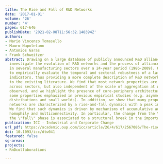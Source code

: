 ```yaml
---
title: The Rise and Fall of R&D Networks
date: '2017-01-01'
volume: '26'
number: '4'
pages: 617-646
publishDate: '2021-02-08T11:56:32.148394Z'
authors:
- Mario Vincenzo Tomasello
- Mauro Napoletano
- Antonios Garas
- Frank Schweitzer
abstract: Drawing on a large database of publicly announced R&D alliances, we empirically
  investigate the evolution of R&D networks and the process of alliance formation
  in several manufacturing sectors over a 24-year period (1986-2009). Our goal is
  to empirically evaluate the temporal and sectoral robustness of a large set of network
  indicators, thus providing a more complete description of R&D networks with respect
  to the existing literature. We find that most network properties are not only invariant
  across sectors, but also independent of the scale of aggregation at which they are
  observed, and we highlight the presence of core-periphery architectures in explaining
  some properties emphasized in previous empirical studies (e.g. asymmetric degree
  distributions and small worlds). In addition, we show that many properties of R&D
  networks are characterized by a rise-and-fall dynamics with a peak in the mid-nineties.
  We find that such dynamics is driven by mechanisms of accumulative advantage, structural
  homophily and multiconnectivity. In particular, the change from the \"rise\" to
  the \"fall\" phase is associated to a structural break in the importance of multiconnectivity.
publication: ICC - Industrial and Corporate Change
url_pdf: https://academic.oup.com/icc/article/26/4/617/2567086/The-rise-and-fall-of-RampD-networks?guestAccessKey=f9b56785-7284-4aa0-8048-de66051e9333
doi: 10.1093/icc/dtw041
featured: false
sg-areas:
projects:
- RnDcollaborations

---
```

